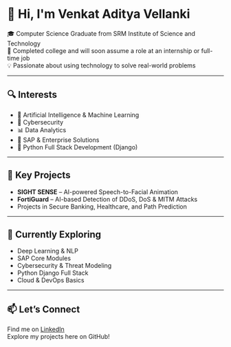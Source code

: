 # 👋 Hi, I'm Venkat Aditya Vellanki

🎓 Computer Science Graduate from SRM Institute of Science and Technology  
💼 Completed college and will soon assume a role at an internship or full-time job  
💡 Passionate about using technology to solve real-world problems

---

## 🔍 Interests

- 🧠 Artificial Intelligence & Machine Learning  
- 🔐 Cybersecurity  
- 📊 Data Analytics  
- 🏢 SAP & Enterprise Solutions  
- 🐍 Python Full Stack Development (Django)

---

## 💼 Key Projects

- **SIGHT SENSE** – AI-powered Speech-to-Facial Animation  
- **FortiGuard** – AI-based Detection of DDoS, DoS & MITM Attacks  
- Projects in Secure Banking, Healthcare, and Path Prediction

---

## 🌱 Currently Exploring

- Deep Learning & NLP  
- SAP Core Modules  
- Cybersecurity & Threat Modeling  
- Python Django Full Stack  
- Cloud & DevOps Basics

---

## 📫 Let’s Connect

Find me on [LinkedIn](https://www.linkedin.com/in/venkat-v-5257901a7/)  
Explore my projects here on GitHub!
